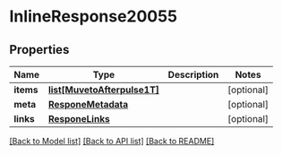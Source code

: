 # InlineResponse20055

## Properties
Name | Type | Description | Notes
------------ | ------------- | ------------- | -------------
**items** | [**list[MuvetoAfterpulse1T]**](MuvetoAfterpulse1T.md) |  | [optional] 
**meta** | [**ResponeMetadata**](ResponeMetadata.md) |  | [optional] 
**links** | [**ResponeLinks**](ResponeLinks.md) |  | [optional] 

[[Back to Model list]](../README.md#documentation-for-models) [[Back to API list]](../README.md#documentation-for-api-endpoints) [[Back to README]](../README.md)


